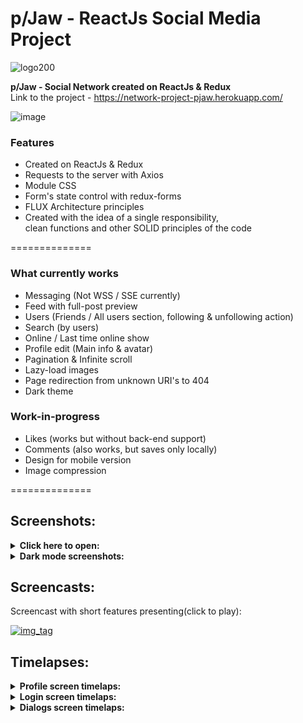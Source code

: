 # p/Jaw - ReactJs Social Media Project

![logo200](https://user-images.githubusercontent.com/47056812/138187651-fa521de2-6410-4d02-a293-fa8d92d8ec30.png)

<b>p/Jaw - Social Network created on ReactJs & Redux</b> \
Link to the project - https://network-project-pjaw.herokuapp.com/

![image](https://user-images.githubusercontent.com/47056812/138447914-43564c90-b48d-4de5-9464-f2f90950da65.png)

### Features

- Created on ReactJs & Redux
- Requests to the server with Axios
- Module CSS
- Form's state control with redux-forms
- FLUX Architecture principles
- Created with the idea of a single responsibility,\
clean functions and other SOLID principles of the code

==============


### What currently works
- Messaging (Not WSS / SSE currently)
- Feed with full-post preview
- Users (Friends / All users section, following & unfollowing action)
- Search (by users)
- Online / Last time online show
- Profile edit (Main info & avatar)
- Pagination & Infinite scroll
- Lazy-load images
- Page redirection from unknown URI's to 404
- Dark theme

### Work-in-progress
- Likes (works but without back-end support)
- Comments (also works, but saves only locally)
- Design for mobile version
- Image compression

==============

## Screenshots:

<details><summary><b>Click here to open:</b></summary>
  
![image](https://user-images.githubusercontent.com/47056812/138449805-28c5e0e3-f31e-418b-87a2-499f40d8d675.png)
![image](https://user-images.githubusercontent.com/47056812/138449621-eacc8392-37c6-4eef-8b24-6e661cea3f46.png)
![image](https://user-images.githubusercontent.com/47056812/138451101-830d7d7f-1d60-45da-b681-8dc74556741b.png)
![image](https://user-images.githubusercontent.com/47056812/138449872-6aa94511-a7b0-46a5-9597-ce9e9b6f719d.png)
![image](https://user-images.githubusercontent.com/47056812/139247259-ed90c80d-50ab-4346-b0b2-77c5e295c309.png)
![image](https://user-images.githubusercontent.com/47056812/138449927-1424ca5a-e27b-48b2-8c9b-fee4fabd21b6.png)
![image](https://user-images.githubusercontent.com/47056812/138450013-6c19b907-b244-4b5d-8550-fa90ed3e1c41.png)
![image](https://user-images.githubusercontent.com/47056812/138450998-f6b04bd1-09f5-4209-a03f-06c67d550b93.png)


</details>

<details><summary><b>Dark mode screenshots:</b></summary>
  
![image](https://user-images.githubusercontent.com/47056812/138449699-969f25df-081f-4ab5-834c-9d4ea8aa14ab.png)
![image](https://user-images.githubusercontent.com/47056812/138449745-cbf6f4f8-89d8-4f5e-b0f4-f0b3f61ba446.png)
![image](https://user-images.githubusercontent.com/47056812/138450559-d047d8e5-978c-4890-a4b6-c60a0457b7b0.png)
![image](https://user-images.githubusercontent.com/47056812/138450397-e04c7b29-0ce7-43ce-8b44-5d21172e41ee.png)

  
</details>


## Screencasts:

Screencast with short features presenting(click to play):

[![img_tag](https://user-images.githubusercontent.com/47056812/138457794-5bf8aa9a-3ff0-4858-9f3e-deb52dda6d0d.png)](https://youtu.be/zPnj6j8hAQk)


## Timelapses:

<details><summary><b>Profile screen timelaps:</b></summary>

  https://user-images.githubusercontent.com/47056812/138186157-ff099759-0156-4671-bdca-e471456cb1ad.mov
  
</details>

 
<details><summary><b>Login screen timelaps:</b></summary>
  
  https://user-images.githubusercontent.com/47056812/138186203-8407e119-c3df-4ab3-9f3b-1858d6113395.mov
  
</details>

 
<details><summary><b>Dialogs screen timelaps:</b></summary>
  
  https://user-images.githubusercontent.com/47056812/138186210-2a8a1e23-d6f6-445a-921a-8f7546c36d57.mov
  
</details>

  

  



